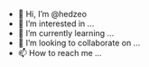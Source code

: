 - 👋 Hi, I’m @hedzeo
- 👀 I’m interested in ...
- 🌱 I’m currently learning ...
- 💞️ I’m looking to collaborate on ...
- 📫 How to reach me ...

<!---
hedzeo/hedzeo is a ✨ special ✨ repository because its `README.md` (this file) appears on your GitHub profile.
You can click the Preview link to take a look at your changes.
--->
